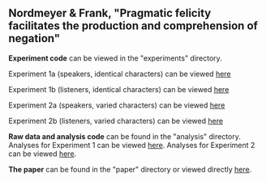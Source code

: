 ## Nordmeyer & Frank, "Pragmatic felicity facilitates the production and comprehension of negation"


**Experiment code** can be viewed in the "experiments" directory.  


Experiment 1a (speakers, identical characters) can be viewed 
[here](http://anordmey.github.io/negatron/experiments/experiment1/speakers/negatron.html)

Experiment 1b (listeners, identical characters) can be viewed 
[here](http://anordmey.github.io/negatron/experiments/experiment1/listeners/negatron.html)

Experiment 2a (speakers, varied characters) can be viewed 
[here](http://anordmey.github.io/negatron/experiments/experiment2/speakers/negatron.html)

Experiment 2b (listeners, varied characters) can be viewed 
[here](http://anordmey.github.io/negatron/experiments/experiment2/listeners/negatron.html)

**Raw data and analysis code** can be found in the "analysis" directory.  
Analyses for Experiment 1 can be viewed [here](http://anordmey.github.io/negatron/analyses/experiment1/negatron-analyses-v1.html).
Analyses for Experiment 2 can be viewed [here](http://anordmey.github.io/negatron/analyses/experiment2/negatron-analyses-v2.html).

**The paper** can be found in the "paper" directory or viewed directly [here](http://anordmey.github.io/negatron/negatron.pdf).  